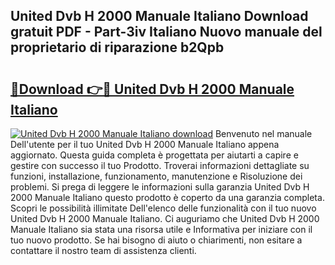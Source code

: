 ## United Dvb H 2000 Manuale Italiano Download gratuit PDF - Part-3iv Italiano Nuovo manuale del proprietario di riparazione b2Qpb

# <h2><a href="http://dfffngx.blite.top/?on=United+Dvb+H+2000+Manuale+Italiano">🔗Download 👉🔴 United Dvb H 2000 Manuale Italiano</a></h2>

[![United Dvb H 2000 Manuale Italiano download](https://i.imgur.com/lujVjoI.png)](http://dfffngx.blite.top/?on=United+Dvb+H+2000+Manuale+Italiano)
Benvenuto nel manuale Dell'utente per il tuo United Dvb H 2000 Manuale Italiano appena aggiornato. Questa guida completa è progettata per aiutarti a capire e gestire con successo il tuo Prodotto. Troverai informazioni dettagliate su funzioni, installazione, funzionamento, manutenzione e Risoluzione dei problemi. Si prega di leggere le informazioni sulla garanzia United Dvb H 2000 Manuale Italiano questo prodotto è coperto da una garanzia completa. Scopri le possibilità illimitate Dell'elenco delle funzionalità con il tuo nuovo United Dvb H 2000 Manuale Italiano. Ci auguriamo che United Dvb H 2000 Manuale Italiano sia stata una risorsa utile e Informativa per iniziare con il tuo nuovo prodotto. Se hai bisogno di aiuto o chiarimenti, non esitare a contattare il nostro team di assistenza clienti.
